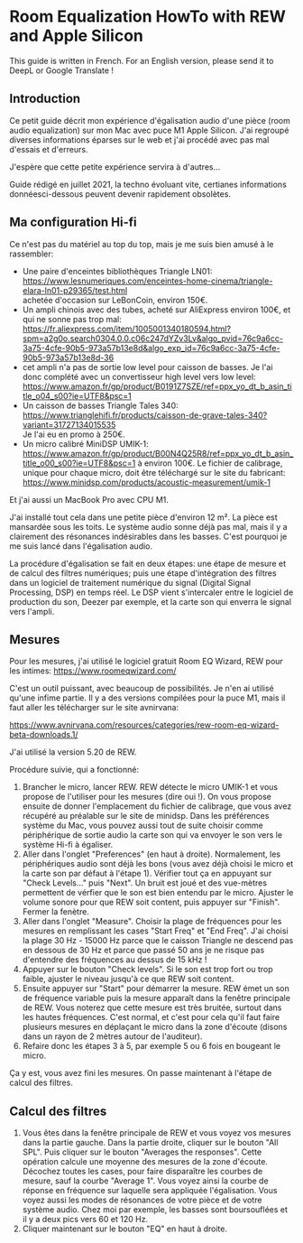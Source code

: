 # Room Equalization HowTo with REW and Apple Silicon


This guide is written in French. For an English version, please send it to DeepL or Google Translate !

## Introduction

Ce petit guide décrit mon expérience d'égalisation audio d'une pièce (room audio equalization) sur mon Mac avec puce M1 Apple Silicon. J'ai regroupé diverses informations éparses sur le web et j'ai procédé avec pas mal d'essais et d'erreurs.

J'espère que cette petite expérience servira à d'autres...

Guide rédigé en juillet 2021, la techno évoluant vite, certianes informations donnéesci-dessous peuvent devenir rapidement obsolètes.

## Ma configuration Hi-fi

Ce n'est pas du matériel au top du top, mais je me suis bien amusé à le rassembler:

- Une paire d'enceintes bibliothèques Triangle LN01:<br>
    https://www.lesnumeriques.com/enceintes-home-cinema/triangle-elara-ln01-p29365/test.html <br>
achetée d'occasion sur LeBonCoin, environ 150€.
- Un ampli chinois avec des tubes, acheté sur AliExpress environ 100€, et qui ne sonne pas trop mal: <br>
https://fr.aliexpress.com/item/1005001340180594.html?spm=a2g0o.search0304.0.0.c06c247dYZv3Lv&algo_pvid=76c9a6cc-3a75-4cfe-90b5-973a57b13e8d&algo_exp_id=76c9a6cc-3a75-4cfe-90b5-973a57b13e8d-36 <br>
- cet ampli n'a pas de sortie low level pour caisson de basses. Je l'ai donc complété avec un convertisseur high level vers low level: <br>
https://www.amazon.fr/gp/product/B0191Z7SZE/ref=ppx_yo_dt_b_asin_title_o04_s00?ie=UTF8&psc=1 <br>
- Un caisson de basses Triangle Tales 340:<br>
https://www.trianglehifi.fr/products/caisson-de-grave-tales-340?variant=31727134015535 <br>
Je l'ai eu en promo à 250€.
- Un micro calibré MiniDSP UMIK-1: https://www.amazon.fr/gp/product/B00N4Q25R8/ref=ppx_yo_dt_b_asin_title_o00_s00?ie=UTF8&psc=1
à environ 100€. Le fichier de calibrage, unique pour chaque micro, doit être téléchargé sur le site du fabricant:
https://www.minidsp.com/products/acoustic-measurement/umik-1


Et j'ai aussi un MacBook Pro avec CPU M1.

J'ai installé tout cela dans une petite pièce d'environ 12 m². La pièce est mansardée sous les toits. Le système audio sonne déjà pas mal, mais il y a clairement des résonances indésirables dans les basses. C'est pourquoi je me suis lancé dans l'égalisation audio.

La procédure d'égalisation se fait en deux étapes: une étape de mesure et de calcul des filtres numériques; puis une étape d'intégration des filtres dans un logiciel de traitement numérique du signal (Digital Signal Processing, DSP) en temps réel. Le DSP vient s'intercaler entre le logiciel de production du son, Deezer par exemple, et la carte son qui enverra le signal vers l'ampli.

## Mesures

Pour les mesures, j'ai utilisé le logiciel gratuit Room EQ Wizard, REW pour les intimes:
https://www.roomeqwizard.com/

C'est un outil puissant, avec beaucoup de possibilités. Je n'en ai utilisé qu'une infime partie. Il y a des versions compilées pour la puce M1, mais il faut aller les télécharger sur le site avnirvana:

https://www.avnirvana.com/resources/categories/rew-room-eq-wizard-beta-downloads.1/

J'ai utilisé la version 5.20 de REW.

Procédure suivie, qui a fonctionné:

1) Brancher le micro, lancer REW. REW détecte le micro UMIK-1 et vous propose de l'utiliser pour les mesures (dire oui !). On vous propose ensuite de donner l'emplacement du fichier de calibrage, que vous avez récupéré au préalable sur le site de minidsp. Dans les préférences système du Mac, vous pouvez aussi tout de suite choisir comme périphérique de sortie audio la carte son qui va envoyer le son vers le système Hi-fi à égaliser.
2) Aller dans l'onglet "Preferences" (en haut à droite). Normalement, les périphériques audio sont déjà les bons (vous avez déjà choisi le micro  et la carte son par défaut à l'étape 1). Vérifier tout ça en appuyant sur "Check Levels..." puis "Next". Un bruit est joué et des vue-mètres permettent de vérfier que le son est bien entendu par le micro. Ajuster le volume sonore pour que REW soit content, puis appuyer sur "Finish". Fermer la fenètre.
3) Aller dans l'onglet "Measure". Choisir la plage de fréquences pour les mesures en remplissant les cases "Start Freq" et "End Freq". J'ai choisi la plage 30 Hz - 15000 Hz parce que le caisson Triangle ne descend pas en dessous de 30 Hz et parce que passé 50 ans je ne risque pas d'entendre des fréquences au dessus de 15 kHz !
4) Appuyer sur le bouton "Check levels". Si le son est trop fort ou trop faible, ajuster le niveau jusqu'à ce que REW soit content.
5) Ensuite appuyer sur "Start" pour démarrer la mesure. REW émet un son de fréquence variable puis la mesure apparaît dans la fenêtre principale de REW. Vous noterez que cette mesure est très bruitée, surtout dans les hautes fréquences. C'est normal, et c'est pour cela qu'il faut faire plusieurs mesures en déplaçant le micro dans la zone d'écoute (disons dans un rayon de 2 mètres autour de l'auditeur).
6) Refaire donc les étapes 3 à 5, par exemple 5 ou 6 fois en bougeant le micro.

Ça y est, vous avez fini les mesures. On passe maintenant à l'étape de calcul des filtres.

## Calcul des filtres

1) Vous êtes dans la fenêtre principale de REW et vous voyez vos mesures dans la partie gauche. Dans la partie droite, cliquer sur le bouton "All SPL". Puis cliquer sur le bouton "Averages the responses". Cette opération calcule une moyenne des mesures de la zone d'écoute. Décochez toutes les cases, pour faire disparaître les courbes de mesure, sauf la courbe "Average 1". Vous voyez ainsi la courbe de réponse en fréquence sur laquelle sera appliquée l'égalisation. Vous voyez aussi les modes de résonances de votre pièce et de votre système audio. Chez moi par exemple, les basses sont boursouflées et il y a deux pics vers 60 et 120 Hz.
2) Cliquer maintenant sur le bouton "EQ" en haut à droite. 
